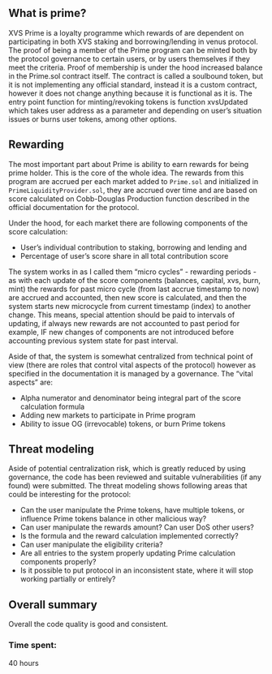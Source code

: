 ## What is prime?
XVS Prime is a loyalty programme which rewards of are dependent on participating in both XVS staking and borrowing/lending in venus protocol.
The proof of being a member of the Prime program can be minted both by the protocol governance to certain users, or by users themselves if they meet the criteria.
Proof of membership is under the hood increased balance in the Prime.sol contract itself. The contract is called a soulbound token, but it is not implementing any official standard, instead it is a custom contract, however it does not change anything because it is functional as it is.
The entry point function for minting/revoking tokens is function xvsUpdated which takes user address as a parameter and depending on user’s situation issues or burns user tokens, among other options.

## Rewarding
The most important part about Prime is ability to earn rewards for being prime holder. This is the core of the whole idea.
The rewards from this program are accrued per each market added to `Prime.sol` and initialized in `PrimeLiquidityProvider.sol`, they are accrued over time and are based on score calculated on Cobb-Douglas Production function described in the official documentation for the protocol. 

Under the hood, for each market there are following components of the score calculation:
- User’s individual contribution to staking, borrowing and lending and
- Percentage of user’s score share in all total contribution score

The system works in as I called them “micro cycles” - rewarding periods - as with each update of the score components (balances, capital, xvs, burn, mint) the rewards for past micro cycle (from last accrue timestamp to now) are accrued and accounted, then new score is calculated, and then the system starts new microcycle from current timestamp (index) to another change. This means, special attention should be paid to intervals of updating, if always new rewards are not accounted to past period for example, IF new changes of components are not introduced before accounting previous system state for past interval. 

Aside of that, the system is somewhat centralized from technical point of view (there are roles that control vital aspects of the protocol) however as specified in the documentation it is managed by a governance.
The “vital aspects” are:
- Alpha numerator and denominator being integral part of the score calculation formula
- Adding new markets to participate in Prime program
- Ability to issue OG (irrevocable) tokens, or burn Prime tokens

## Threat modeling 
Aside of potential centralization risk, which is greatly reduced by using governance, the code has been reviewed and suitable vulnerabilities (if any found) were submitted. The threat modeling shows following areas that could be interesting for the protocol:
- Can the user manipulate the Prime tokens, have multiple tokens, or influence Prime tokens balance in other malicious way?
- Can user manipulate the rewards amount? Can user DoS other users?
- Is the formula and the reward calculation implemented correctly?
- Can user manipulate the eligibility criteria?
- Are all entries to the system properly updating Prime calculation components properly?
- Is it possible to put protocol in an inconsistent state, where it will stop working partially or entirely?

## Overall summary
Overall the code quality is good and consistent. 










### Time spent:
40 hours